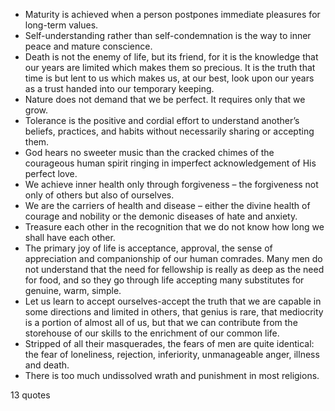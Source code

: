  - Maturity is achieved when a person postpones immediate pleasures for long-term values.
 - Self-understanding rather than self-condemnation is the way to inner peace and mature conscience.
 - Death is not the enemy of life, but its friend, for it is the knowledge that our years are limited which makes them so precious. It is the truth that time is but lent to us which makes us, at our best, look upon our years as a trust handed into our temporary keeping.
 - Nature does not demand that we be perfect. It requires only that we grow.
 - Tolerance is the positive and cordial effort to understand another’s beliefs, practices, and habits without necessarily sharing or accepting them.
 - God hears no sweeter music than the cracked chimes of the courageous human spirit ringing in imperfect acknowledgement of His perfect love.
 - We achieve inner health only through forgiveness – the forgiveness not only of others but also of ourselves.
 - We are the carriers of health and disease – either the divine health of courage and nobility or the demonic diseases of hate and anxiety.
 - Treasure each other in the recognition that we do not know how long we shall have each other.
 - The primary joy of life is acceptance, approval, the sense of appreciation and companionship of our human comrades. Many men do not understand that the need for fellowship is really as deep as the need for food, and so they go through life accepting many substitutes for genuine, warm, simple.
 - Let us learn to accept ourselves-accept the truth that we are capable in some directions and limited in others, that genius is rare, that mediocrity is a portion of almost all of us, but that we can contribute from the storehouse of our skills to the enrichment of our common life.
 - Stripped of all their masquerades, the fears of men are quite identical: the fear of loneliness, rejection, inferiority, unmanageable anger, illness and death.
 - There is too much undissolved wrath and punishment in most religions.

13 quotes